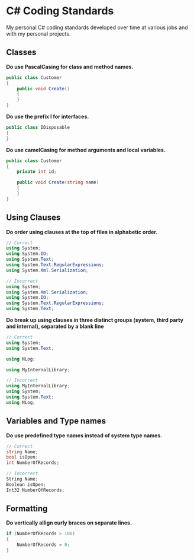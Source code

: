 # C# Coding Standards

My personal C# coding standards developed over time at various jobs and with my personal projects.

## Classes

**Do use PascalCasing for class and method names.**

``` c#
public class Customer
{
    public void Create()
    {
    }
}
```

**Do use the prefix I for interfaces.**

``` c#
public class IDisposable
{
}
```

**Do use camelCasing for method arguments and local variables.**

``` c#
public class Customer
{
    private int id;

    public void Create(string name)
    {
    }
}
```

## Using Clauses

**Do order using clauses at the top of files in alphabetic order.**

``` c#
// Correct
using System;
using System.IO;
using System.Text;
using System.Text.RegularExpressions;
using System.Xml.Serialization;

// Incorrect
using System;
using System.Xml.Serialization;
using System.IO;
using System.Text.RegularExpressions;
using System.Text;
```

**Do break up using clauses in three distinct groups (system, third party and internal), separated by a blank line**

``` c#
// Correct
using System;
using System.Text;

using NLog;

using MyInternalLibrary;

// Incorrect
using MyInternalLibrary;
using System;
using System.Text;
using NLog;
```

## Variables and Type names

**Do use predefined type names instead of system type names.**

``` c#
// Correct
string Name;
bool isOpen;
int NumberOfRecords;

// Incorrect
String Name;
Boolean isOpen;
Int32 NumberOfRecords;
```

## Formatting

**Do vertically allign curly braces on separate lines.**

``` c#
if (NumberOfRecords > 100)
{
    NumberOfRecords = 0;
}
```
